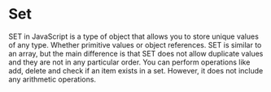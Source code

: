 # Set
SET in JavaScript is a type of object that allows you to store unique values of any type. Whether primitive values or object references. SET is similar to an array, but the main difference is that SET does not allow duplicate values and they are not in any particular order. You can perform operations like add, delete and check if an item exists in a set. However, it does not include any arithmetic operations.
